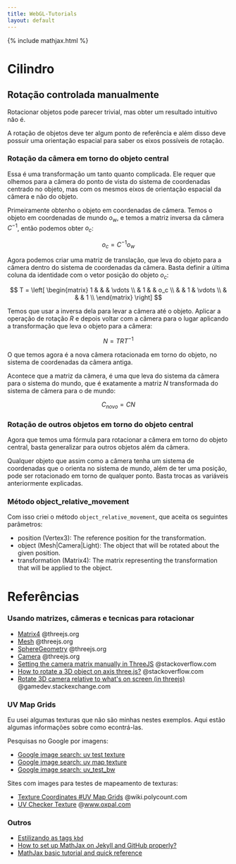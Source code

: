 ```yaml
---
title: WebGL-Tutorials
layout: default
---
```


{% include mathjax.html %}

# Cilindro

## Rotação controlada manualmente

Rotacionar objetos pode parecer trivial, mas obter um resultado intuitivo não é.

A rotação de objetos deve ter algum ponto de referência e
além disso deve possuir uma orientação espacial para saber
os eixos possíveis de rotação.

### Rotação da câmera em torno do objeto central

Essa é uma transformação um tanto quanto complicada.
Ele requer que olhemos para a câmera do ponto de vista do
sistema de coordenadas centrado no objeto, mas com os mesmos
eixos de orientação espacial da câmera e não do objeto.

Primeiramente obtenho o objeto em coordenadas de câmera.
Temos o objeto em coordenadas de mundo $o_w$, e temos a
matriz inversa da câmera $C^{-1}$, então podemos obter $o_c$:

$$o_c = C^{-1} o_w$$

Agora podemos criar uma matriz de translação,
que leva do objeto para a câmera dentro do
sistema de coordenadas da câmera.
Basta definir a última coluna da identidade com o
vetor posição do objeto $o_c$:

$$
    T = \left[
    \begin{matrix}
    1 &   &   & \vdots  \\
      & 1 &   &   o_c   \\
      &   & 1 & \vdots  \\
      &   &   & 1       \\
    \end{matrix}
    \right]
$$

Temos que usar a inversa dela para levar a câmera até o objeto.
Aplicar a operação de rotação $R$ e depois voltar com a câmera
para o lugar aplicando a transformação que leva o objeto para
a câmera:

$$
    N = T R T^{-1}
$$

O que temos agora é a nova câmera rotacionada em torno do objeto,
no sistema de coordenadas da câmera antiga.

Acontece que a matriz da câmera, é uma que leva do sistema da
câmera para o sistema do mundo, que é exatamente a matriz $N$
transformada do sistema de câmera para o de mundo:

$$
    C_{novo} = CN
$$

### Rotação de outros objetos em torno do objeto central

Agora que temos uma fórmula para rotacionar a câmera em torno
do objeto central, basta generalizar para outros objetos além
da câmera.

Qualquer objeto que assim como a câmera tenha um sistema de
coordenadas que o orienta no sistema de mundo, além de ter uma
posição, pode ser rotacionado em torno de qualquer ponto.
Basta trocas as variáveis anteriormente explicadas.

### Método object_relative_movement

Com isso criei o método `object_relative_movement`,
que aceita os seguintes parâmetros:

- position (Vertex3): The reference position for the transformation.
- object (Mesh\|Camera\|Light): The object that will be rotated about the given position.
- transformation (Matrix4): The matrix representing the transformation that will be applied to the object.

# Referências

### Usando matrizes, câmeras e tecnicas para rotacionar

- [Matrix4](https://threejs.org/docs/#api/en/math/Matrix4) @threejs.org
- [Mesh](https://threejs.org/docs/#api/en/objects/Mesh.geometry) @threejs.org
- [SphereGeometry](https://threejs.org/docs/#api/en/geometries/SphereGeometry) @threejs.org
- [Camera](https://threejs.org/docs/#api/en/cameras/Camera.matrixWorldInverse) @threejs.org
- [Setting the camera matrix manually in ThreeJS](https://stackoverflow.com/questions/18470156/setting-the-camera-matrix-manually-in-threejs) @stackoverflow.com
- [How to rotate a 3D object on axis three.js?](https://stackoverflow.com/questions/11060734/how-to-rotate-a-3d-object-on-axis-three-js/13277579) @stackoverflow.com
- [Rotate 3D camera relative to what's on screen (in threejs)](https://gamedev.stackexchange.com/questions/29319/rotate-3d-camera-relative-to-whats-on-screen-in-threejs) @gamedev.stackexchange.com

### UV Map Grids

Eu usei algumas texturas que não são minhas nestes exemplos.
Aqui estão algumas informações sobre como econtrá-las.

Pesquisas no Google por imagens:

- [Google image search: uv test texture](https://www.google.com/search?tbm=isch&q=uv+test+texture)
- [Google image search: uv map texture](https://www.google.com/search?tbm=isch&q=uv+map+texture)
- [Google image search: uv_test_bw](https://www.google.com/search?tbm=isch&q=uv_test_bw)

Sites com images para testes de mapeamento de texturas:

- [Texture Coordinates #UV Map Grids](http://wiki.polycount.com/wiki/Texture_Coordinates#UV_Map_Grids) @wiki.polycount.com
- [UV Checker Texture](https://www.oxpal.com/uv-checker-texture.html) @www.oxpal.com

### Outros

- [Estilizando as tags `kbd`](https://auth0.github.io/kbd/)
- [How to set up MathJax on Jekyll and GitHub properly?](http://csega.github.io/mypost/2017/03/28/how-to-set-up-mathjax-on-jekyll-and-github-properly.html)
- [MathJax basic tutorial and quick reference](https://math.meta.stackexchange.com/questions/5020/mathjax-basic-tutorial-and-quick-reference)
